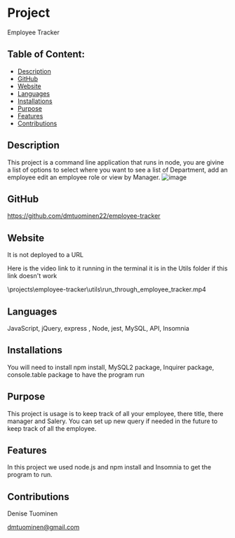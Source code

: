 # Project  
  Employee Tracker
## Table of Content:
* [Description](#description)
* [GitHub](#github)
* [Website](#website)
* [Languages](#languages)
* [Installations](#installations)
* [Purpose](#purpose)
* [Features](#features)
* [Contributions](#contributions)

## Description
   This project is a command line application that runs in node, you are givine a list of options to select where you want to see a list of Department, add an employee edit an employee role or view by Manager.
![image](https://user-images.githubusercontent.com/84994258/132962050-5b493654-3a66-4882-8d7c-0287253eec7d.png)

## GitHub
  https://github.com/dmtuominen22/employee-tracker 

## Website 
  It is not deployed to a URL 

  Here is the video link to it running in the terminal  it is in the Utils folder if this link doesn't work

 \projects\employee-tracker\utils\run_through_employee_tracker.mp4 

## Languages
  JavaScript, jQuery, express , Node, jest, MySQL, API, Insomnia

## Installations
  You will need to install  npm install, MySQL2 package, Inquirer package, console.table package to have the program run


## Purpose
   This project is usage is to keep track of all your employee, there title, there manager and Salery.  You can set up new query if needed in the future to keep track of all the employee.


## Features
  In this project we used node.js  and npm install and Insomnia to get the program to run.

## Contributions
  Denise Tuominen
  
  dmtuominen@gmail.com 
